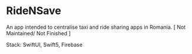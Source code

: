 # RideNSave

An app intended to centralise taxi and ride sharing apps in Romania. [ Not Maintained/ Not Finished ]


Stack: SwiftUI, Swift5, Firebase

